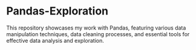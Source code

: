 # Pandas-Exploration
This repository showcases my work with Pandas, featuring various data manipulation techniques, data cleaning processes, and essential tools for effective data analysis and exploration.
